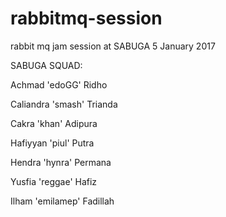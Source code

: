 # rabbitmq-session

rabbit mq jam session at SABUGA 5 January 2017

SABUGA SQUAD:

Achmad 'edoGG' Ridho

Caliandra 'smash' Trianda

Cakra 'khan' Adipura

Hafiyyan 'piul' Putra

Hendra 'hynra' Permana

Yusfia 'reggae' Hafiz

Ilham 'emilamep' Fadillah
